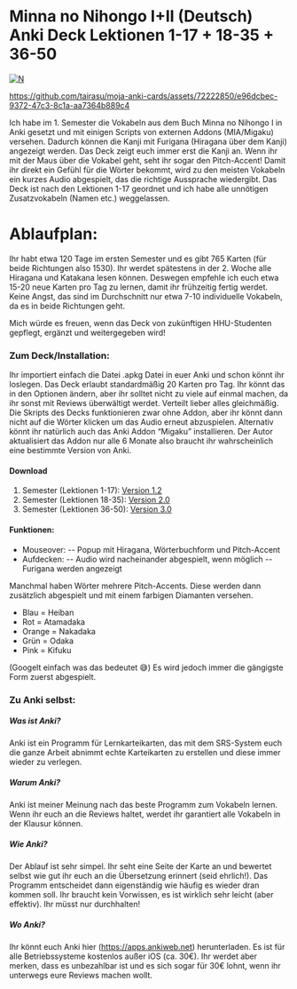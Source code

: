 # Minna no Nihongo I+II (Deutsch) <br> Anki Deck Lektionen 1-17 + 18-35 + 36-50

[![N](https://upload.wikimedia.org/wikipedia/commons/thumb/3/3d/Anki-icon.svg/120px-Anki-icon.svg.png)](https://apps.ankiweb.net) 



https://github.com/tairasu/moja-anki-cards/assets/72222850/e96dcbec-9372-47c3-8c1a-aa7364b889c4



Ich habe im 1. Semester die Vokabeln aus dem Buch Minna no Nihongo I in Anki gesetzt und mit einigen Scripts von externen Addons (MIA/Migaku) versehen. Dadurch können die Kanji mit Furigana (Hiragana über dem Kanji) angezeigt werden. Das Deck zeigt euch immer erst die Kanji an. Wenn ihr mit der Maus über die Vokabel geht, seht ihr sogar den Pitch-Accent! Damit ihr direkt ein Gefühl für die Wörter bekommt, wird zu den meisten Vokabeln ein kurzes Audio abgespielt, das die richtige Aussprache wiedergibt.
Das Deck ist nach den Lektionen 1-17 geordnet und ich habe alle unnötigen Zusatzvokabeln (Namen etc.) weggelassen.

# Ablaufplan:
Ihr habt etwa 120 Tage im ersten Semester und es gibt 765 Karten (für beide Richtungen also 1530). Ihr werdet spätestens in der 2. Woche alle Hiragana und Katakana lesen können. Deswegen empfehle ich euch etwa 15-20 neue Karten pro Tag zu lernen, damit ihr frühzeitig fertig werdet. Keine Angst, das sind im Durchschnitt nur etwa 7-10 individuelle Vokabeln, da es in beide Richtungen geht.

Mich würde es freuen, wenn das Deck von zukünftigen HHU-Studenten gepflegt, ergänzt und weitergegeben wird!

### Zum Deck/Installation:
Ihr importiert einfach die Datei .apkg Datei in euer Anki und schon könnt ihr loslegen. Das Deck erlaubt standardmäßig 20 Karten pro Tag. Ihr könnt das in den Optionen ändern, aber ihr solltet nicht zu viele auf einmal machen, da ihr sonst mit Reviews überwältigt werdet. Verteilt lieber alles gleichmäßig.
Die Skripts des Decks funktionieren zwar ohne Addon, aber ihr könnt dann nicht auf die Wörter klicken um das Audio erneut abzuspielen. Alternativ könnt ihr natürlich auch das Anki Addon “Migaku” installieren. Der Autor aktualisiert das Addon nur alle 6 Monate also braucht ihr wahrscheinlich eine bestimmte Version von Anki.

#### Download
1. Semester (Lektionen 1-17): [Version 1.2](https://github.com/aomizu/anki/raw/main/Minna%20no%20Nihongo%20I%20Vokabeln%201-17_1.2.apkg)
2. Semester (Lektionen 18-35): [Version 2.0](https://github.com/aomizu/anki/raw/main/Minna%20no%20Nihongo%20II%20Vokabeln%2018-35.apkg)
3. Semester (Lektionen 36-50): [Version 3.0](https://github.com/aomizu/anki/blob/main/Minna%20no%20Nihongo%20III%20Vokabeln%2036-50.apkg)

#### Funktionen:
- Mouseover:
-- Popup mit Hiragana, Wörterbuchform und Pitch-Accent
- Aufdecken:
-- Audio wird nacheinander abgespielt, wenn möglich
-- Furigana werden angezeigt

Manchmal haben Wörter mehrere Pitch-Accents. Diese werden dann zusätzlich abgespielt und mit einem farbigen Diamanten versehen.

- Blau = Heiban
- Rot = Atamadaka
- Orange = Nakadaka
- Grün = Odaka
- Pink = Kifuku

(Googelt einfach was das bedeutet 😅)
Es wird jedoch immer die gängigste Form zuerst abgespielt.

### Zu Anki selbst:

##### Was ist Anki?
Anki ist ein Programm für Lernkarteikarten, das mit dem SRS-System euch die ganze Arbeit abnimmt echte Karteikarten zu erstellen und diese immer wieder zu verlegen.
##### Warum Anki?
Anki ist meiner Meinung nach das beste Programm zum Vokabeln lernen. Wenn ihr euch an die Reviews haltet, werdet ihr garantiert alle Vokabeln in der Klausur können.
##### Wie Anki?
Der Ablauf ist sehr simpel. Ihr seht eine Seite der Karte an und bewertet selbst wie gut ihr euch an die Übersetzung erinnert (seid ehrlich!). Das Programm entscheidet dann eigenständig wie häufig es wieder dran kommen soll. Ihr braucht kein Vorwissen, es ist wirklich sehr leicht (aber effektiv). Ihr müsst nur durchhalten!
##### Wo Anki?
Ihr könnt euch Anki hier (https://apps.ankiweb.net) herunterladen. Es ist für alle Betriebssysteme kostenlos außer iOS (ca. 30€). Ihr werdet aber merken, dass es unbezahlbar ist und es sich sogar für 30€ lohnt, wenn ihr unterwegs eure Reviews machen wollt.
